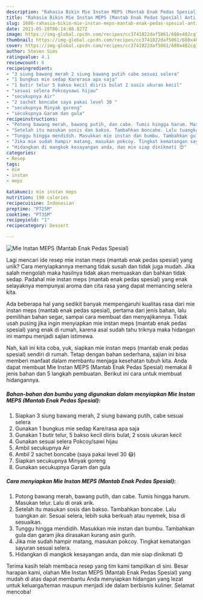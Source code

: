 ```yaml
---
description: "Rahasia Bikin Mie Instan MEPS (Mantab Enak Pedas Spesial) Anti Gagal"
title: "Rahasia Bikin Mie Instan MEPS (Mantab Enak Pedas Spesial) Anti Gagal"
slug: 1686-rahasia-bikin-mie-instan-meps-mantab-enak-pedas-spesial-anti-gagal
date: 2021-05-28T06:14:08.827Z
image: https://img-global.cpcdn.com/recipes/cc3741822daf5061/680x482cq70/mie-instan-meps-mantab-enak-pedas-spesial-foto-resep-utama.jpg
thumbnail: https://img-global.cpcdn.com/recipes/cc3741822daf5061/680x482cq70/mie-instan-meps-mantab-enak-pedas-spesial-foto-resep-utama.jpg
cover: https://img-global.cpcdn.com/recipes/cc3741822daf5061/680x482cq70/mie-instan-meps-mantab-enak-pedas-spesial-foto-resep-utama.jpg
author: Steven Sims
ratingvalue: 4.1
reviewcount: 6
recipeingredient:
- "3 siung bawang merah 2 siung bawang putih cabe sesuai selera"
- "1 bungkus mie sedap Karerasa apa saja"
- "1 butir telur 5 bakso kecil diiris bulat 2 sosis ukuran kecil"
- "sesuai selera Pokcoysawi hijau"
- "secukupnya Air"
- "2 sachet boncabe saya pakai level 30 "
- "secukupnya Minyak goreng"
- "secukupnya Garam dan gula"
recipeinstructions:
- "Potong bawang merah, bawang putih, dan cabe. Tumis hingga harum. Masukan telur. Lalu di orak arik."
- "Setelah itu masukan sosis dan bakso. Tambahkan boncabe. Lalu tuangkan air. Sesuai selera, lebih suka berkuah atau nyemek, bisa di sesuaikan."
- "Tunggu hingga mendidih. Masukkan mie instan dan bumbu. Tambahkan gula dan garam jika dirasakan kurang asin gurih."
- "Jika mie sudah hampir matang, masukan pokcoy. Tingkat kematangan sayuran sesuai selera."
- "Hidangkan di mangkok kesayangan anda, dan mie siap dinikmati 😍"
categories:
- Resep
tags:
- mie
- instan
- meps

katakunci: mie instan meps 
nutrition: 190 calories
recipecuisine: Indonesian
preptime: "PT25M"
cooktime: "PT35M"
recipeyield: "1"
recipecategory: Dessert

---
```



![Mie Instan MEPS (Mantab Enak Pedas Spesial)](https://img-global.cpcdn.com/recipes/cc3741822daf5061/680x482cq70/mie-instan-meps-mantab-enak-pedas-spesial-foto-resep-utama.jpg)

Lagi mencari ide resep mie instan meps (mantab enak pedas spesial) yang unik? Cara menyiapkannya memang tidak susah dan tidak juga mudah. Jika salah mengolah maka hasilnya tidak akan memuaskan dan bahkan tidak sedap. Padahal mie instan meps (mantab enak pedas spesial) yang enak selayaknya mempunyai aroma dan cita rasa yang dapat memancing selera kita.

Ada beberapa hal yang sedikit banyak mempengaruhi kualitas rasa dari mie instan meps (mantab enak pedas spesial), pertama dari jenis bahan, lalu pemilihan bahan segar, sampai cara membuat dan menyajikannya. Tidak usah pusing jika ingin menyiapkan mie instan meps (mantab enak pedas spesial) yang enak di rumah, karena asal sudah tahu triknya maka hidangan ini mampu menjadi sajian istimewa.




Nah, kali ini kita coba, yuk, siapkan mie instan meps (mantab enak pedas spesial) sendiri di rumah. Tetap dengan bahan sederhana, sajian ini bisa memberi manfaat dalam membantu menjaga kesehatan tubuh kita. Anda dapat membuat Mie Instan MEPS (Mantab Enak Pedas Spesial) memakai 8 jenis bahan dan 5 langkah pembuatan. Berikut ini cara untuk membuat hidangannya.

<!--inarticleads1-->

##### Bahan-bahan dan bumbu yang digunakan dalam menyiapkan Mie Instan MEPS (Mantab Enak Pedas Spesial):

1. Siapkan 3 siung bawang merah, 2 siung bawang putih, cabe sesuai selera
1. Gunakan 1 bungkus mie sedap Kare/rasa apa saja
1. Gunakan 1 butir telur, 5 bakso kecil diiris bulat, 2 sosis ukuran kecil
1. Gunakan sesuai selera Pokcoy/sawi hijau
1. Ambil secukupnya Air
1. Ambil 2 sachet boncabe (saya pakai level 30 😷)
1. Siapkan secukupnya Minyak goreng
1. Gunakan secukupnya Garam dan gula




<!--inarticleads2-->

##### Cara menyiapkan Mie Instan MEPS (Mantab Enak Pedas Spesial):

1. Potong bawang merah, bawang putih, dan cabe. Tumis hingga harum. Masukan telur. Lalu di orak arik.
1. Setelah itu masukan sosis dan bakso. Tambahkan boncabe. Lalu tuangkan air. Sesuai selera, lebih suka berkuah atau nyemek, bisa di sesuaikan.
1. Tunggu hingga mendidih. Masukkan mie instan dan bumbu. Tambahkan gula dan garam jika dirasakan kurang asin gurih.
1. Jika mie sudah hampir matang, masukan pokcoy. Tingkat kematangan sayuran sesuai selera.
1. Hidangkan di mangkok kesayangan anda, dan mie siap dinikmati 😍




Terima kasih telah membaca resep yang tim kami tampilkan di sini. Besar harapan kami, olahan Mie Instan MEPS (Mantab Enak Pedas Spesial) yang mudah di atas dapat membantu Anda menyiapkan hidangan yang lezat untuk keluarga/teman maupun menjadi ide dalam berbisnis kuliner. Selamat mencoba!
